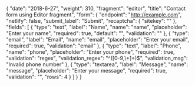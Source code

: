 {
  "date": "2018-6-27",
  "weight": 310,
  "fragment": "editor",
  "title": "Contact form using Editor fragment",
  "form": {
    "endpoint": "http://example.com",
    "netlify": false,
    "submit_label": "Submit",
    "recaptcha": {
      "sitekey": ""
    },
    "fields": [
      {
        "type": "text",
        "label": "Name",
        "name": "name",
        "placeholder": "Enter your name",
        "required": true,
        "default": "",
        "validation": ""
      }, {
        "type": "email",
        "label": "Email",
        "name": "email",
        "placeholder": "Enter your email",
        "required": true,
        "validation": "email"
      }, {
        "type": "text",
        "label": "Phone",
        "name": "phone",
        "placeholder": "Enter your phone",
        "required": true,
        "validation": "regex",
        "validation_regex": "^([0-9,\\+]+)$",
        "validation_msg": "Invalid phone number"
      }, {
        "type": "textarea",
        "label": "Message",
        "name": "message",
        "placeholder": "Enter your message",
        "required": true,
        "validation": "",
        "rows": 4
      }
    ]
  }
}
